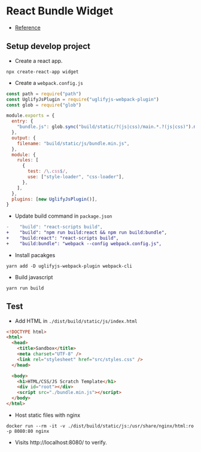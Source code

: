 # React Bundle Widget

- [Reference](https://github.com/facebook/create-react-app/issues/3365#issuecomment-376546407)

## Setup develop project

- Create a react app.

```
npx create-react-app widget
```

- Create a `webpack.config.js`

```javascript
const path = require("path")
const UglifyJsPlugin = require("uglifyjs-webpack-plugin")
const glob = require("glob")

module.exports = {
  entry: {
    "bundle.js": glob.sync("build/static/?(js|css)/main.*.?(js|css)").map(f => path.resolve(__dirname, f)),
  },
  output: {
    filename: "build/static/js/bundle.min.js",
  },
  module: {
    rules: [
      {
        test: /\.css$/,
        use: ["style-loader", "css-loader"],
      },
    ],
  },
  plugins: [new UglifyJsPlugin()],
}
```

- Update build command in `package.json`

```diff
-    "build": "react-scripts build",
+    "build": "npm run build:react && npm run build:bundle", 
+    "build:react": "react-scripts build", 
+    "build:bundle": "webpack --config webpack.config.js", 
```

- Install pacakges

```
yarn add -D uglifyjs-webpack-plugin webpack-cli
```

- Build javascript

```
yarn run build
```

## Test

- Add HTML in `./dist/build/static/js/index.html`

```html
<!DOCTYPE html>
<html>
  <head>
    <title>Sandbox</title>
    <meta charset="UTF-8" />
    <link rel="stylesheet" href="src/styles.css" />
  </head>

  <body>
    <h1>HTML/CSS/JS Scratch Template</h1>
    <div id="root"></div>
    <script src="./bundle.min.js"></script>
  </body>
</html>
```

- Host static files with nginx

```
docker run --rm -it -v ./dist/build/static/js:/usr/share/nginx/html:ro -p 8080:80 nginx
```

- Visits http://localhost:8080/ to verify.